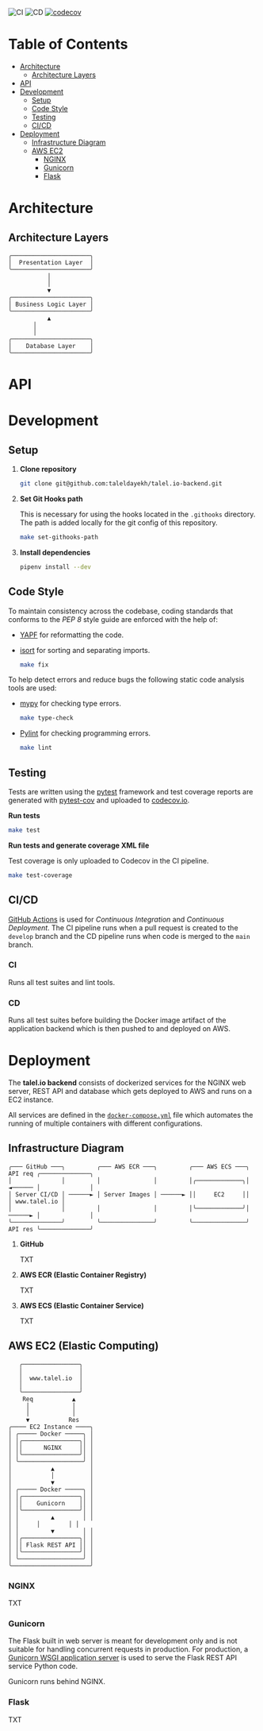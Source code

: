 ![CI](https://github.com/taleldayekh/talel.io-backend/workflows/CI/badge.svg) ![CD](https://github.com/taleldayekh/talel.io-backend/workflows/CD/badge.svg) [![codecov](https://codecov.io/gh/taleldayekh/talel.io-backend/branch/develop/graph/badge.svg)](https://codecov.io/gh/taleldayekh/talel.io-backend)

# Table of Contents

- [Architecture](#architecture)
  - [Architecture Layers](#architecture-layers)
- [API](#api)
- [Development](#development)
  - [Setup](#setup)
  - [Code Style](#code-style)
  - [Testing](#testing)
  - [CI/CD](#cicd)
- [Deployment](#deployment)
  - [Infrastructure Diagram](#infrastructure-diagram)
  - [AWS EC2](#aws-ec2-elastic-computing)
    - [NGINX](#nginx)
    - [Gunicorn](#gunicorn)
    - [Flask](#flask)

# Architecture

## Architecture Layers

```
╭──────────────────────╮
│  Presentation Layer  │
╰──────────────────────╯
           │
           │
           ▼
╭──────────────────────╮
│ Business Logic Layer │
╰──────────────────────╯
           ▲
	   │
	   │
╭──────────────────────╮
│    Database Layer    │
╰──────────────────────╯
```

# API

# Development

## Setup

1. **Clone repository**  

   ```bash
   git clone git@github.com:taleldayekh/talel.io-backend.git
   ```

2. **Set Git Hooks path**  

   This is necessary for using the hooks located in the `.githooks` directory. The path is added locally for the git config of this repository.

   ```bash
   make set-githooks-path
   ```

3. **Install dependencies**  

   ```bash
   pipenv install --dev
   ```

## Code Style

To maintain consistency across the codebase, coding standards that conforms to the _*PEP 8*_ style guide are enforced with the help of:

- [YAPF](https://github.com/google/yapf) for reformatting the code.  

- [isort](https://github.com/PyCQA/isort) for sorting and separating imports.  
  
  ```bash
  make fix
  ```

To help detect errors and reduce bugs the following static code analysis tools are used:

- [mypy](https://github.com/python/mypy) for checking type errors.  
  
  ```bash
  make type-check
  ```

- [Pylint](https://github.com/PyCQA/pylint) for checking programming errors.  
  
  ```bash
  make lint
  ```

## Testing

Tests are written using the [pytest](https://github.com/pytest-dev/pytest) framework and test coverage reports are generated with [pytest-cov](https://github.com/pytest-dev/pytest-cov) and uploaded to [codecov.io](https://codecov.io/).

**Run tests**

```bash
make test
```

**Run tests and generate coverage XML file**

Test coverage is only uploaded to Codecov in the CI pipeline.

```bash
make test-coverage
```

## CI/CD

[GitHub Actions](https://docs.github.com/en/free-pro-team@latest/actions) is used for _*Continuous Integration*_ and _*Continuous Deployment*_. The CI pipeline runs when a pull request is created to the `develop` branch and the CD pipeline runs when code is merged to the `main` branch.

### CI

Runs all test suites and lint tools.

### CD

Runs all test suites before building the Docker image artifact of the application backend which is then pushed to and deployed on AWS.

# Deployment

The **talel.io backend** consists of dockerized services for the NGINX web server, REST API and database which gets deployed to AWS and runs on a EC2 instance.

All services are defined in the [`docker-compose.yml`](./docker-compose.yml) file which automates the running of multiple containers with different configurations.

## Infrastructure Diagram

```
╭─── GitHub ───╮         ╭─── AWS ECR ───╮         ╭─── AWS ECS ───╮ API req ╭──────────────╮
│              │         │               │         │╭─────────────╮│ ◄────── │              │
│ Server CI/CD │ ──────► │ Server Images │ ──────► ││     EC2     ││         │ www.talel.io │
│              │         │               │         │╰─────────────╯│ ──────► │              │
╰──────────────╯         ╰───────────────╯         ╰───────────────╯ API res ╰──────────────╯
```

1. **GitHub**  

   TXT

2. **AWS ECR (Elastic Container Registry)**  

   TXT

3. **AWS ECS (Elastic Container Service)**  

   TXT

## AWS EC2 (Elastic Computing)

```
   ╭────────────────╮
   │                │
   │  www.talel.io  │
   │                │
   ╰────────────────╯
    Req           ▲
     │            │
     │            │  
     ▼           Res 
╭──── EC2 Instance ────╮
│ ╭───── Docker ─────╮ │
│ │╭────────────────╮│ │
│ ││      NGINX     ││ │
│ │╰────────────────╯│ │
│ ╰──────────────────╯ │
│           ▲          │
│           │          │
│           ▼          │
│ ╭───── Docker ─────╮ │
│ │╭────────────────╮│ │
│ ││    Gunicorn    ││ │
│ │╰────────────────╯│ │
│ │         ▲        │ │
│ │	    │        │ │
│ │         ▼        │ │
│ │╭────────────────╮│ │
│ ││ Flask REST API ││ │
│ │╰────────────────╯│ │
│ ╰──────────────────╯ │
╰──────────────────────╯
```

### NGINX

TXT

### Gunicorn

The Flask built in web server is meant for development only and is not suitable for handling concurrent requests in production. For production, a [Gunicorn WSGI application server](https://github.com/benoitc/gunicorn) is used to serve the Flask REST API service Python code.

Gunicorn runs behind NGINX.

### Flask

TXT





<!-- ```

## AWS ECR (Elastic Container Registry)

The Docker image artifacts which represents the application backend and frontend are hosted with [Amazon Elastic Container Registry](https://aws.amazon.com/ecr/).

Each image has its separate repository containing all versions of a given image. The lifecycle policy for the repositories is however set to only keep the latest version of an image.

## AWS ECS (Elastic Container Service)

[Amazon Elastic Container Service](https://aws.amazon.com/ecs/) orchestration platform manages and deploys Docker containers based on the images from the ECR.

The _*talelio*_ ECS cluster (grouping of hardware resources) currently consists of one provisioned [t2.micro EC2](https://aws.amazon.com/ec2/instance-types/t2/) instance. Both the backend and frontend containers run on this EC2 instance.

### Configurations -->
